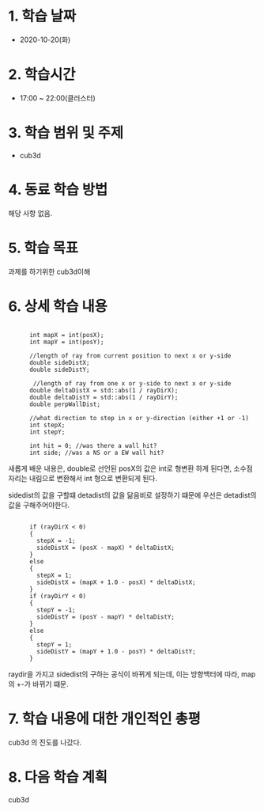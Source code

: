 # 1. 학습 날짜

* 2020-10-20(화)

# 2. 학습시간

* 17:00 ~ 22:00(클러스터)

# 3. 학습 범위 및 주제

* cub3d

# 4. 동료 학습 방법

해당 사항 없음.

# 5. 학습 목표

과제를 하기위한 cub3d이해


# 6. 상세 학습 내용
<pre><code>
      int mapX = int(posX);
      int mapY = int(posY);

      //length of ray from current position to next x or y-side
      double sideDistX;
      double sideDistY;

       //length of ray from one x or y-side to next x or y-side
      double deltaDistX = std::abs(1 / rayDirX);
      double deltaDistY = std::abs(1 / rayDirY);
      double perpWallDist;

      //what direction to step in x or y-direction (either +1 or -1)
      int stepX;
      int stepY;

      int hit = 0; //was there a wall hit?
      int side; //was a NS or a EW wall hit?
</pre></code>
새롭게 배운 내용은, double로 선언된 posX의 값은 int로 형변환 하게 된다면, 소수점 자리는 내림으로 변환해서 int 형으로 변환되게 된다. 

sidedist의 값을 구할떄 detadist의 값을 닮음비로 설정하기 떄문에 우선은 detadist의 값을 구해주어야한다. 

<pre><code>
      if (rayDirX < 0)
      {
        stepX = -1;
        sideDistX = (posX - mapX) * deltaDistX;
      }
      else
      {
        stepX = 1;
        sideDistX = (mapX + 1.0 - posX) * deltaDistX;
      }
      if (rayDirY < 0)
      {
        stepY = -1;
        sideDistY = (posY - mapY) * deltaDistY;
      }
      else
      {
        stepY = 1;
        sideDistY = (mapY + 1.0 - posY) * deltaDistY;
      }
</pre></code>
raydir을 가지고 sidedist의 구하는 공식이 바뀌게 되는데, 이는 방향백터에 따라, map의 +-가 바뀌기 떄문. 


# 7. 학습 내용에 대한 개인적인 총평
cub3d 의 진도를 나갔다. 

# 8. 다음 학습 계획
cub3d
